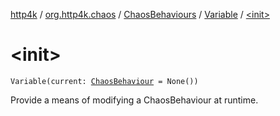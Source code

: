 [http4k](../../../index.md) / [org.http4k.chaos](../../index.md) / [ChaosBehaviours](../index.md) / [Variable](index.md) / [&lt;init&gt;](./-init-.md)

# &lt;init&gt;

`Variable(current: `[`ChaosBehaviour`](../../-chaos-behaviour.md)` = None())`

Provide a means of modifying a ChaosBehaviour at runtime.

